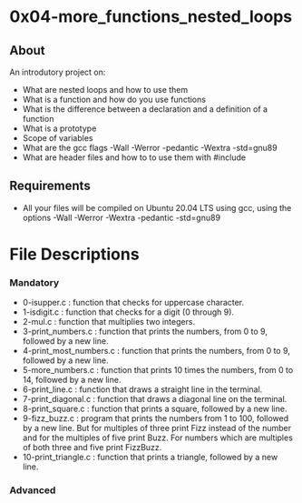 # 0x04-more_functions_nested_loops

## About

An introdutory project on:

+ What are nested loops and how to use them
+ What is a function and how do you use functions
+ What is the difference between a declaration and a definition of a function
+ What is a prototype
+ Scope of variables
+ What are the gcc flags -Wall -Werror -pedantic -Wextra -std=gnu89
+ What are header files and how to to use them with #include

## Requirements

+ All your files will be compiled on Ubuntu 20.04 LTS using gcc, using the options -Wall -Werror -Wextra -pedantic -std=gnu89

# File Descriptions

### Mandatory

+ 0-isupper.c : function that checks for uppercase character.
+ 1-isdigit.c : function that checks for a digit (0 through 9).
+ 2-mul.c : function that multiplies two integers.
+ 3-print_numbers.c : function that prints the numbers, from 0 to 9, followed by a new line.
+ 4-print_most_numbers.c : function that prints the numbers, from 0 to 9, followed by a new line.
+ 5-more_numbers.c : function that prints 10 times the numbers, from 0 to 14, followed by a new line.
+ 6-print_line.c : function that draws a straight line in the terminal.
+ 7-print_diagonal.c : function that draws a diagonal line on the terminal.
+ 8-print_square.c : function that prints a square, followed by a new line.
+ 9-fizz_buzz.c : program that prints the numbers from 1 to 100, followed by a new line. But for multiples of three print Fizz instead of the number and for the multiples of five print Buzz. For numbers which are multiples of both three and five print FizzBuzz.
+ 10-print_triangle.c : function that prints a triangle, followed by a new line.


### Advanced
